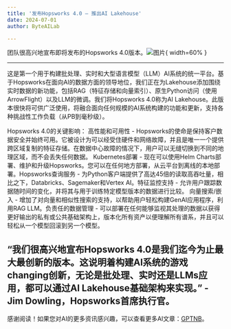 ```yaml
---
title: '发布Hopsworks 4.0 – 推出AI Lakehouse'
date: 2024-07-01
author: ByteAILab

---
```


团队很高兴地宣布即将发布的Hopsworks 4.0版本。![图片](https://ai-techpark.com/wp-content/uploads/2024/06/Releasing-960x540.jpg){ width=60% }

---
这是第一个用于构建批处理、实时和大型语言模型（LLM）AI系统的统一平台。基于Hopsworks在面向AI的数据方面的领导地位，我们正在为Lakehouse添加围绕实时数据的新功能，包括RAG（特征存储和向量索引）、原生Python访问（使用ArrowFlight）以及LLM的微调。我们将Hopsworks 4.0称为AI Lakehouse。此版本很快将可供广泛使用，将融合面向任何规模的AI系统构建的功能和更新，支持各种挑战性工作负载（从PB到毫秒级）。

Hopsworks 4.0的关键影响：
高性能和可用性 - Hopsworks的使命是保持客户数据安全并始终可用。它被设计为可以经受住硬件和网络故障，并且是唯一一个提供跨区域复制的特征存储。在数据中心故障的情况下，用户可以无缝切换到不同的地理区域，而不会丢失任何数据。
Kubernetes部署 - 现在可以使用Helm Charts部署、维护和升级Hopsworks。您可以在任何地方部署，从云平台到离线的本地部署。Hopsworks查询服务 - 为Python客户端提供了高达45倍的读取高吞吐量，相比之下，Databricks、Sagemaker和Vertex AI。特征监控支持 - 允许用户跟踪数据随时间的变化，并将其与用于训练特定模型版本的数据进行比较。
向量搜索/嵌入 - 增加了对向量和相似性搜索的支持，以帮助用户轻松构建GenAI应用程序，利用RAG LLM。负责任的数据管理 - 可以部署在任何能够监视其处理的数据以获得更好输出的私有或公共基础架构上，版本化所有资产以便理解所有谱系，并且可以轻松从一个模型回滚到另一个模型。

“我们很高兴地宣布Hopsworks 4.0是我们迄今为止最大最创新的版本。这说明着构建AI系统的游戏 changing创新，无论是批处理、实时还是LLMs应用，都可以通过AI Lakehouse基础架构来实现。” - Jim Dowling，Hopsworks首席执行官。
---
感谢阅读！如果您对AI的更多资讯感兴趣，可以查看更多AI文章：[GPTNB](https://gptnb.com)。